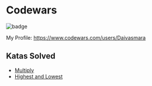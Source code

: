 # Codewars

![badge](https://www.codewars.com/users/Daivasmara/badges/large)

My Profile: https://www.codewars.com/users/Daivasmara

## Katas Solved
- [Multiply](https://www.codewars.com/kata/50654ddff44f800200000004)
- [Highest and Lowest](https://www.codewars.com/kata/554b4ac871d6813a03000035)
